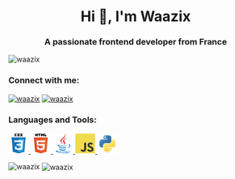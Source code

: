 <h1 align="center">Hi 👋, I'm Waazix</h1>
<h3 align="center">A passionate frontend developer from France</h3>

<p align="left"> <img src="https://komarev.com/ghpvc/?username=waazix&label=Profile%20views&color=0e75b6&style=flat" alt="waazix" /> </p>

<h3 align="left">Connect with me:</h3>
<p align="left">
<a href="https://twitter.com/waazix" target="blank"><img align="center" src="https://raw.githubusercontent.com/rahuldkjain/github-profile-readme-generator/master/src/images/icons/Social/twitter.svg" alt="waazix" height="30" width="40" /></a>
<a href="https://instagram.com/waazix" target="blank"><img align="center" src="https://raw.githubusercontent.com/rahuldkjain/github-profile-readme-generator/master/src/images/icons/Social/instagram.svg" alt="waazix" height="30" width="40" /></a>
</p>

<h3 align="left">Languages and Tools:</h3>
<p align="left"> <a href="https://www.w3schools.com/css/" target="_blank" rel="noreferrer"> <img src="https://raw.githubusercontent.com/devicons/devicon/master/icons/css3/css3-original-wordmark.svg" alt="css3" width="40" height="40"/> </a> <a href="https://www.w3.org/html/" target="_blank" rel="noreferrer"> <img src="https://raw.githubusercontent.com/devicons/devicon/master/icons/html5/html5-original-wordmark.svg" alt="html5" width="40" height="40"/> </a> <a href="https://www.java.com" target="_blank" rel="noreferrer"> <img src="https://raw.githubusercontent.com/devicons/devicon/master/icons/java/java-original.svg" alt="java" width="40" height="40"/> </a> <a href="https://developer.mozilla.org/en-US/docs/Web/JavaScript" target="_blank" rel="noreferrer"> <img src="https://raw.githubusercontent.com/devicons/devicon/master/icons/javascript/javascript-original.svg" alt="javascript" width="40" height="40"/> </a> <a href="https://www.python.org" target="_blank" rel="noreferrer"> <img src="https://raw.githubusercontent.com/devicons/devicon/master/icons/python/python-original.svg" alt="python" width="40" height="40"/> </a> </p>

<p><img align="left" src="https://github-readme-stats.vercel.app/api/top-langs?username=waazix&show_icons=true&locale=en&layout=compact" alt="waazix" /></p>

<p>&nbsp;<img align="center" src="https://github-readme-stats.vercel.app/api?username=waazix&show_icons=true&locale=en" alt="waazix" /></p>
